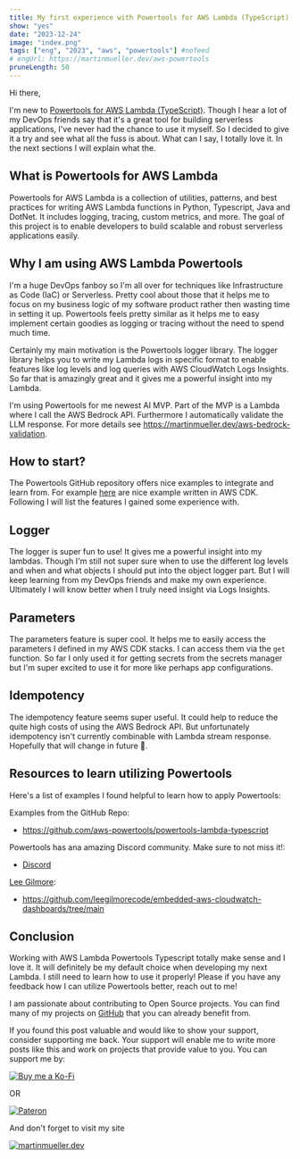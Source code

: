 ```yaml
---
title: My first experience with Powertools for AWS Lambda (TypeScript)
show: "yes"
date: "2023-12-24"
image: "index.png"
tags: ["eng", "2023", "aws", "powertools"] #nofeed
# engUrl: https://martinmueller.dev/aws-powertools
pruneLength: 50
---
```


Hi there,

I'm new to [Powertools for AWS Lambda (TypeScript)](https://docs.powertools.aws.dev/lambda/typescript/latest/). Though I hear a lot of my DevOps friends say that it's a great tool for building serverless applications, I've never had the chance to use it myself. So I decided to give it a try and see what all the fuss is about. What can I say, I totally love it. In the next sections I will explain what the.

## What is Powertools for AWS Lambda

Powertools for AWS Lambda is a collection of utilities, patterns, and best practices for writing AWS Lambda functions in Python, Typescript, Java and DotNet. It includes logging, tracing, custom metrics, and more. The goal of this project is to enable developers to build scalable and robust serverless applications easily.

## Why I am using AWS Lambda Powertools

I'm a huge DevOps fanboy so I'm all over for techniques like Infrastructure as Code (IaC) or Serverless. Pretty cool about those that it helps me to focus on my business logic of my software product rather then wasting time in setting it up. Powertools feels pretty similar as it helps me to easy implement certain goodies as logging or tracing without the need to spend much time.

Certainly my main motivation is the Powertools logger library. The logger library helps you to write my Lambda logs in specific format to enable features like log levels and log queries with AWS CloudWatch Logs Insights. So far that is amazingly great and it gives me a powerful insight into my Lambda.

I'm using Powertools for me newest AI MVP. Part of the MVP is a Lambda where I call the AWS Bedrock API. Furthermore I automatically validate the LLM response. For more details see https://martinmueller.dev/aws-bedrock-validation.

## How to start?

The Powertools GitHub repository offers nice examples to integrate and learn from. For example [here](https://github.com/aws-powertools/powertools-lambda-typescript) are nice example written in AWS CDK. Following I will list the features I gained some experience with.

## Logger

The logger is super fun to use! It gives me a powerful insight into my lambdas. Though I'm still not super sure when to use the different log levels and when and what objects I should put into the object logger part. But I will keep learning from my DevOps friends and make my own experience. Ultimately I will know better when I truly need insight via Logs Insights.

## Parameters

The parameters feature is super cool. It helps me to easily access the parameters I defined in my AWS CDK stacks. I can access them via the `get` function. So far I only used it for getting secrets from the secrets manager but I'm super excited to use it for more like perhaps app configurations.

## Idempotency

The idempotency feature seems super useful. It could help to reduce the quite high costs of using the AWS Bedrock API. But unfortunately idempotency isn't currently combinable with Lambda stream response. Hopefully that will change in future 🤞.

## Resources to learn utilizing Powertools

Here's a list of examples I found helpful to learn how to apply Powertools:

Examples from the GitHub Repo:
- https://github.com/aws-powertools/powertools-lambda-typescript

Powertools has ana amazing Discord community. Make sure to not miss it!:
- [Discord](https://discord.gg/82CkmT97ja)

[Lee Gilmore](https://github.com/leegilmorecode):
- https://github.com/leegilmorecode/embedded-aws-cloudwatch-dashboards/tree/main 

## Conclusion

Working with AWS Lambda Powertools Typescript totally make sense and I love it. It will definitely be my default choice when developing my next Lambda. I still need to learn how to use it properly! Please if you have any feedback how I can utilize Powertools better, reach out to me!

I am passionate about contributing to Open Source projects. You can find many of my projects on [GitHub](https://github.com/mmuller88) that you can already benefit from.

If you found this post valuable and would like to show your support, consider supporting me back. Your support will enable me to write more posts like this and work on projects that provide value to you. You can support me by:

[![Buy me a Ko-Fi](https://storage.ko-fi.com/cdn/useruploads/png_d554a01f-60f0-4969-94d1-7b69f3e28c2fcover.jpg?v=69a332f2-b808-4369-8ba3-dae0d1100dd4)](https://ko-fi.com/T6T1BR59W)

OR

[![Pateron](https://theastrologypodcast.com/wp-content/uploads/2015/06/become-my-patron-05.jpg)](https://www.patreon.com/bePatron?u=29010217)

And don't forget to visit my site

[![martinmueller.dev](https://martinmueller.dev/static/84caa5292a6d0c37c48ae280d04b5fa6/a7715/joint.jpg)](https://martinmueller.dev/resume)
